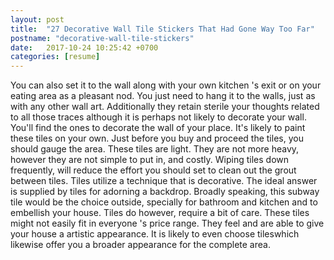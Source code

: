 ```yaml
---
layout: post
title:  "27 Decorative Wall Tile Stickers That Had Gone Way Too Far"
postname: "decorative-wall-tile-stickers"
date:   2017-10-24 10:25:42 +0700
categories: [resume]
---
```

You can also set it to the wall along with your own kitchen 's exit or on your eating area as a pleasant nod. You just need to hang it to the walls, just as with any other wall art. Additionally they retain sterile your thoughts related to all those traces although it is perhaps not likely to decorate your wall. You'll find the ones to decorate the wall of your place. It's likely to paint these tiles on your own. Just before you buy and proceed the tiles, you should gauge the area. These tiles are light. They are not more heavy, however they are not simple to put in, and costly. Wiping tiles down frequently, will reduce the effort you should set to clean out the grout between tiles. Tiles utilize a technique that is decorative. The ideal answer is supplied by tiles for adorning a backdrop. Broadly speaking, this subway tile would be the choice outside, specially for bathroom and kitchen and to embellish your house. Tiles do however, require a bit of care. These tiles might not easily fit in everyone 's price range. They feel and are able to give your house a artistic appearance. It is likely to even choose tileswhich likewise offer you a broader appearance for the complete area.
